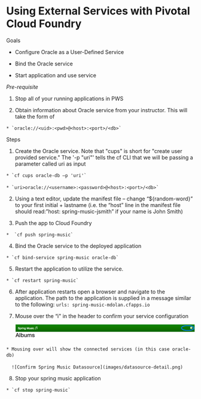 # Using External Services with Pivotal Cloud Foundry

Goals

  * Configure Oracle as a User-Defined Service

  * Bind the Oracle service

  * Start application and use service

*Pre-requisite*

  1.	Stop all of your running applications in PWS

  2.	Obtain information about Oracle service from your instructor.  This will take the form of

    * `oracle://<uid>:<pwd>@<host>:<port>/<db>`

Steps

  1. Create the Oracle service.  Note that "cups" is short for "create user provided service."  The '-p "uri"' tells the cf CLI that we will be passing a parameter called uri as input

    * `cf cups oracle-db –p 'uri'`

    * `uri>oracle://<username>:<password>@<host>:<port>/<db>`

  2. Using a text editor, update the manifest file – change “${random-word}” to your first initial + lastname (i.e. the “host” line in the manifest file should read:”host: spring-music-jsmith” if your name is John Smith)

  3. Push the app to Cloud Foundry

    *  `cf push spring-music`

  4. Bind the Oracle service to the deployed application

    * `cf bind-service spring-music oracle-db`

  5. Restart the application to utilize the service.

    * `cf restart spring-music`

  6. After application restarts open a browser and navigate to the application.  The path to the application is supplied in a message similar to the following: `urls: spring-music-mdolan.cfapps.io`

  7. Mouse over the “i" in the header to confirm your service configuration

      ![Confirm Spring Music Datasource](images/header-confirm.png)
 
    * Mousing over will show the connected services (in this case oracle-db)

      ![Confirm Spring Music Datasource](images/datasource-detail.png)
 
  8. Stop your spring music application

    * `cf stop spring-music`

